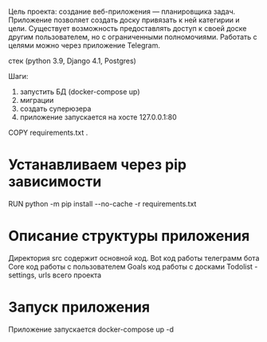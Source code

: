 Цель проекта: cоздание веб-приложения — планировщика задач. Приложение позволяет создать доску привязать
к ней категирии и цели. Существует возможность предоставлять доступ к своей доске другим пользователем, но 
с ограниченными полномочиями. Работать с целями можно через приложение Telegram. 

стек (python 3.9, Django 4.1, Postgres)

Шаги:
1) запустить БД (docker-compose up)
2) миграции
3) создать суперюзера
4) приложение запускается на хосте 127.0.0.1:80


COPY requirements.txt .
# Устанавливаем через pip зависимости
RUN python -m pip install --no-cache -r requirements.txt

# Описание структуры приложения
Директория src содержит основной код.
Bot код работы телеграмм бота
Core код работы с пользователем
Goals код работы с досками
Todolist - settings, urls всего проекта

# Запуск приложения
Приложение запускается docker-compose up -d



